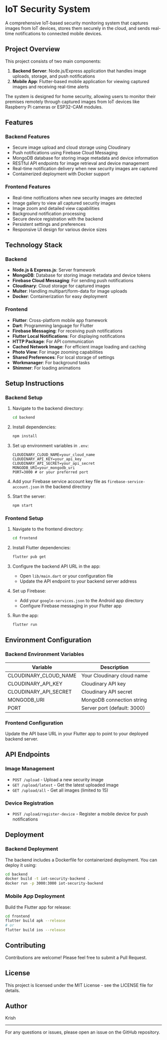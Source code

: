# IoT Security System

A comprehensive IoT-based security monitoring system that captures images from IoT devices, stores them securely in the cloud, and sends real-time notifications to connected mobile devices.

## Project Overview

This project consists of two main components:

1. **Backend Server**: Node.js/Express application that handles image uploads, storage, and push notifications
2. **Mobile App**: Flutter-based mobile application for viewing captured images and receiving real-time alerts

The system is designed for home security, allowing users to monitor their premises remotely through captured images from IoT devices like Raspberry Pi cameras or ESP32-CAM modules.

## Features

### Backend Features

- Secure image upload and cloud storage using Cloudinary
- Push notifications using Firebase Cloud Messaging
- MongoDB database for storing image metadata and device information
- RESTful API endpoints for image retrieval and device management
- Real-time notification delivery when new security images are captured
- Containerized deployment with Docker support

### Frontend Features

- Real-time notifications when new security images are detected
- Image gallery to view all captured security images
- Image zoom and detailed view capabilities
- Background notification processing
- Secure device registration with the backend
- Persistent settings and preferences
- Responsive UI design for various device sizes

## Technology Stack

### Backend
- **Node.js & Express.js**: Server framework
- **MongoDB**: Database for storing image metadata and device tokens
- **Firebase Cloud Messaging**: For sending push notifications
- **Cloudinary**: Cloud storage for captured images
- **Multer**: Handling multipart/form-data for image uploads
- **Docker**: Containerization for easy deployment

### Frontend
- **Flutter**: Cross-platform mobile app framework
- **Dart**: Programming language for Flutter
- **Firebase Messaging**: For receiving push notifications
- **Flutter Local Notifications**: For displaying notifications
- **HTTP Package**: For API communication
- **Cached Network Image**: For efficient image loading and caching
- **Photo View**: For image zooming capabilities
- **Shared Preferences**: For local storage of settings
- **Workmanager**: For background tasks
- **Shimmer**: For loading animations

## Setup Instructions

### Backend Setup

1. Navigate to the backend directory:
   ```bash
   cd backend
   ```

2. Install dependencies:
   ```bash
   npm install
   ```

3. Set up environment variables in `.env`:
   ```env
   CLOUDINARY_CLOUD_NAME=your_cloud_name
   CLOUDINARY_API_KEY=your_api_key
   CLOUDINARY_API_SECRET=your_api_secret
   MONGODB_URI=your_mongodb_uri
   PORT=3000 # or your preferred port
   ```

4. Add your Firebase service account key file as `firebase-service-account.json` in the backend directory

5. Start the server:
   ```bash
   npm start
   ```

### Frontend Setup

1. Navigate to the frontend directory:
   ```bash
   cd frontend
   ```

2. Install Flutter dependencies:
   ```bash
   flutter pub get
   ```

3. Configure the backend API URL in the app:
   - Open `lib/main.dart` or your configuration file
   - Update the API endpoint to your backend server address

4. Set up Firebase:
   - Add your `google-services.json` to the Android app directory
   - Configure Firebase messaging in your Flutter app

5. Run the app:
   ```bash
   flutter run
   ```

## Environment Configuration

### Backend Environment Variables

| Variable | Description |
|----------|-------------|
| CLOUDINARY_CLOUD_NAME | Your Cloudinary cloud name |
| CLOUDINARY_API_KEY | Cloudinary API key |
| CLOUDINARY_API_SECRET | Cloudinary API secret |
| MONGODB_URI | MongoDB connection string |
| PORT | Server port (default: 3000) |

### Frontend Configuration

Update the API base URL in your Flutter app to point to your deployed backend server.

## API Endpoints

### Image Management
- `POST /upload` - Upload a new security image
- `GET /upload/latest` - Get the latest uploaded image
- `GET /upload/all` - Get all images (limited to 15)

### Device Registration
- `POST /upload/register-device` - Register a mobile device for push notifications

## Deployment

### Backend Deployment
The backend includes a Dockerfile for containerized deployment. You can deploy it using:

```bash
cd backend
docker build -t iot-security-backend .
docker run -p 3000:3000 iot-security-backend
```

### Mobile App Deployment
Build the Flutter app for release:

```bash
cd frontend
flutter build apk --release
# or
flutter build ios --release
```

## Contributing

Contributions are welcome! Please feel free to submit a Pull Request.

## License

This project is licensed under the MIT License - see the LICENSE file for details.

## Author

Krish

---

For any questions or issues, please open an issue on the GitHub repository.
